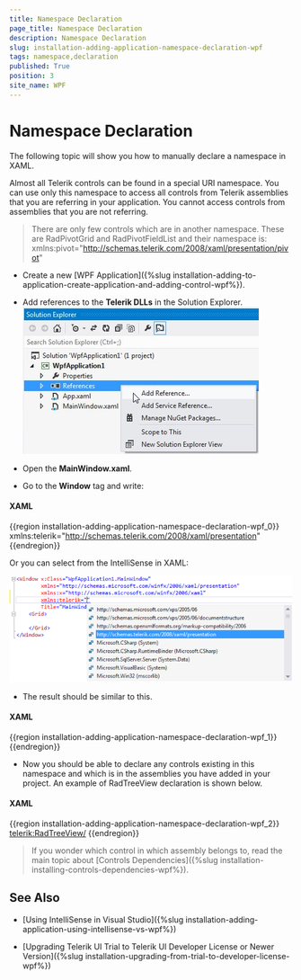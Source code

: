 ```yaml
---
title: Namespace Declaration
page_title: Namespace Declaration
description: Namespace Declaration
slug: installation-adding-application-namespace-declaration-wpf
tags: namespace,declaration
published: True
position: 3
site_name: WPF
---
```


# Namespace Declaration

The following topic will show you how to manually declare a namespace in XAML.

Almost all Telerik controls can be found in a special URI namespace. You can use only this namespace to access all controls from Telerik assemblies that you are referring in your application. You cannot access controls from assemblies that you are not referring.
        
>There are only few controls which are in another namespace. These are RadPivotGrid and RadPivotFieldList and their namespace is: xmlns:pivot="http://schemas.telerik.com/2008/xaml/presentation/pivot"
        	
* Create a new [WPF Application]({%slug installation-adding-to-application-create-application-and-adding-control-wpf%}).
    	
* Add references to the __Telerik DLLs__ in the Solution Explorer.
![Common Installing Namespace Declaration 011 WPF](images/Common_InstallingNamespaceDeclaration_011_WPF.png)

* Open the __MainWindow.xaml__.
   	
* Go to the __Window__ tag and write: 
          	
#### __XAML__

{{region installation-adding-application-namespace-declaration-wpf_0}}
	xmlns:telerik="http://schemas.telerik.com/2008/xaml/presentation"
{{endregion}}

Or you can select from the IntelliSense in XAML:

![Common Installing Namespace Declaration 012 WPF](images/Common_InstallingNamespaceDeclaration_012_WPF.png)

* The result should be similar to this.

#### __XAML__

{{region installation-adding-application-namespace-declaration-wpf_1}}
	<Window x:Class="WpfApplication1.MainWindow"
	        xmlns="http://schemas.microsoft.com/winfx/2006/xaml/presentation"
	        xmlns:x="http://schemas.microsoft.com/winfx/2006/xaml"
	        xmlns:telerik="http://schemas.telerik.com/2008/xaml/presentation"
	        Title="MainWindow" Height="350" Width="525">
	    <Grid>
	    </Grid>
	</Window>
{{endregion}}

* Now you should be able to declare any controls existing in this namespace and which is in the assemblies you have added in your project. An example of RadTreeView declaration is shown below.

#### __XAML__

{{region installation-adding-application-namespace-declaration-wpf_2}}
	<Window x:Class="WpfApplication1.MainWindow"
	        xmlns="http://schemas.microsoft.com/winfx/2006/xaml/presentation"
	        xmlns:x="http://schemas.microsoft.com/winfx/2006/xaml"
	        xmlns:telerik="http://schemas.telerik.com/2008/xaml/presentation"
	        Title="MainWindow" Height="350" Width="525">
	    <Grid>
	        <telerik:RadTreeView/>
	    </Grid>
	</Window>
{{endregion}}

>If you wonder which control in which assembly belongs to, read the main topic about [Controls Dependencies]({%slug installation-installing-controls-dependencies-wpf%}).

## See Also

 * [Using IntelliSense in Visual Studio]({%slug installation-adding-application-using-intellisense-vs-wpf%})

 * [Upgrading Telerik UI Trial to Telerik UI Developer License or Newer Version]({%slug installation-upgrading-from-trial-to-developer-license-wpf%})
